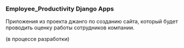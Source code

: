 ### Employee_Productivity Django Apps

Приложения из проекта джанго по созданию сайта, который будет проводить оценку работы сотрудников компании.

(в процессе разработки)
